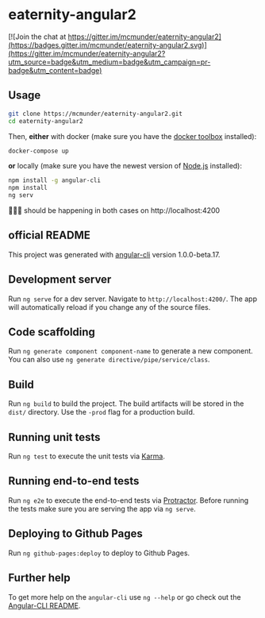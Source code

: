 # eaternity-angular2

[![Join the chat at https://gitter.im/mcmunder/eaternity-angular2](https://badges.gitter.im/mcmunder/eaternity-angular2.svg)](https://gitter.im/mcmunder/eaternity-angular2?utm_source=badge&utm_medium=badge&utm_campaign=pr-badge&utm_content=badge)

## Usage

```bash
git clone https://mcmunder/eaternity-angular2.git
cd eaternity-angular2
```
Then,  __either__ with docker (make sure you have the [docker toolbox](https://www.docker.com/products/docker-toolbox) installed):

```bash
docker-compose up
```

__or__ locally (make sure you have the newest version of [Node.js](https://nodejs.org/en/download/) installed):

```bash
npm install -g angular-cli
npm install
ng serv
```

🎩🐇🔮 should be happening in both cases on http://localhost:4200

## official README

This project was generated with [angular-cli](https://github.com/angular/angular-cli) version 1.0.0-beta.17.

## Development server
Run `ng serve` for a dev server. Navigate to `http://localhost:4200/`. The app will automatically reload if you change any of the source files.

## Code scaffolding

Run `ng generate component component-name` to generate a new component. You can also use `ng generate directive/pipe/service/class`.

## Build

Run `ng build` to build the project. The build artifacts will be stored in the `dist/` directory. Use the `-prod` flag for a production build.

## Running unit tests

Run `ng test` to execute the unit tests via [Karma](https://karma-runner.github.io).

## Running end-to-end tests

Run `ng e2e` to execute the end-to-end tests via [Protractor](http://www.protractortest.org/).
Before running the tests make sure you are serving the app via `ng serve`.

## Deploying to Github Pages

Run `ng github-pages:deploy` to deploy to Github Pages.

## Further help

To get more help on the `angular-cli` use `ng --help` or go check out the [Angular-CLI README](https://github.com/angular/angular-cli/blob/master/README.md).
